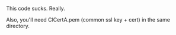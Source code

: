 This code sucks.
Really.

Also, you'll need ClCertA.pem (common ssl key + cert) in the same directory.
